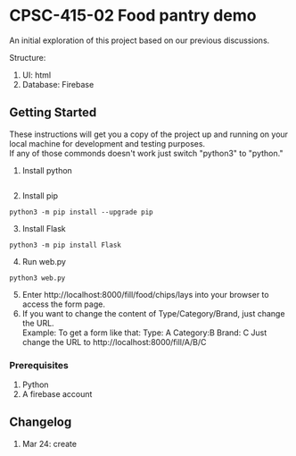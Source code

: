 # CPSC-415-02 Food pantry demo
An initial exploration of this project based on our previous discussions.  

Structure:  
1. UI: html  
2. Database: Firebase  

## Getting Started
These instructions will get you a copy of the project up and running on your local machine for development and testing purposes.  
If any of those commonds doesn't work just switch "python3" to "python."  

1. Install python   
```

```
2. Install pip  
```
python3 -m pip install --upgrade pip
```
3. Install Flask  
```
python3 -m pip install Flask
```
4. Run web.py
```
python3 web.py
```
5. Enter http://localhost:8000/fill/food/chips/lays into your browser to access the form page.  
6. If you want to change the content of Type/Category/Brand, just change the URL.  
Example:
To get a form like that:
Type: A
Category:B
Brand: C
Just change the URL to  http://localhost:8000/fill/A/B/C


### Prerequisites
1. Python  
2. A firebase account

## Changelog
1. Mar 24: create 
